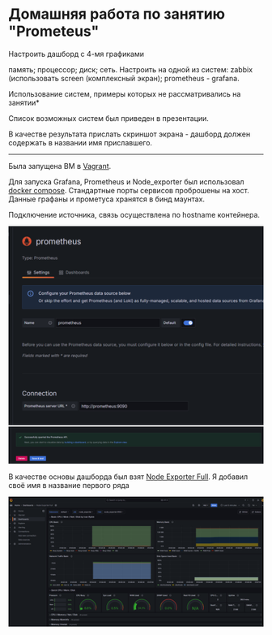 # Домашняя работа по занятию "Prometeus"
Настроить дашборд с 4-мя графиками

память;
процессор;
диск;
сеть.
Настроить на одной из систем:
zabbix (использовать screen (комплексный экран);
prometheus - grafana.

Использование систем, примеры которых не рассматривались на занятии*

Список возможных систем был приведен в презентации.

В качестве результата прислать скриншот экрана - дашборд должен содержать в названии имя приславшего.

---
Была запущена ВМ в [Vagrant](./Vagrantfile).

Для запуска Grafana, Prometheus и Node_exporter был использовал [docker compose](./docker-compose.yml). Стандартные порты сервисов проброшены на хост. Данные графаны и прометуса хранятся в бинд маунтах. 

Подключение источника, связь осуществлена по hostname контейнера.

![1](./images/2.png)
![2](./images/3.png)

В качестве основы дашборда был взят [Node Exporter Full](https://grafana.com/grafana/dashboards/1860-node-exporter-full/). Я добавил своё имя в название первого ряда

![3](./images/1.png)